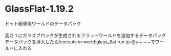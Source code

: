 # GlassFlat-1.19.2
ドット絵専用ワールドのデータパック
<br>
<br>
高さ 1 にガラスブロックが生成されるフラットワールドを追加するデータパック
<br>
データパックを導入したら/execute in world:glass_flat run tp @s ~ ~ ~でワールドに入れる
